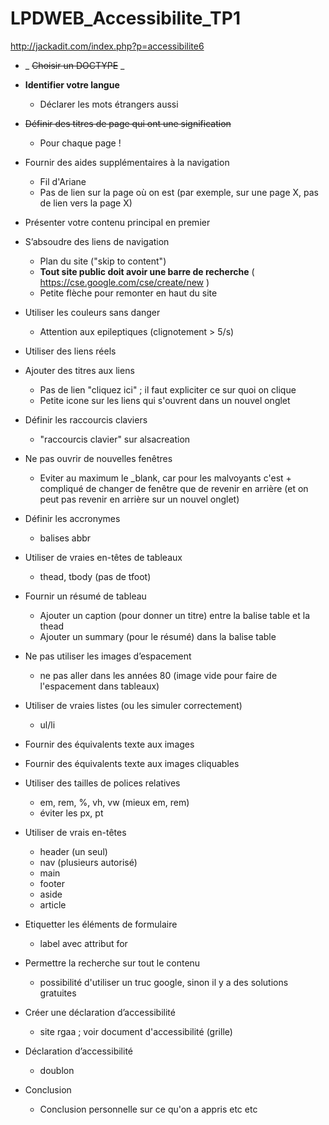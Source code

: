 # LPDWEB_Accessibilite_TP1

http://jackadit.com/index.php?p=accessibilite6


* _ ~~Choisir un DOCTYPE~~ _
* **Identifier votre langue**
	* Déclarer les mots étrangers aussi

* ~~Définir des titres de page qui ont une signification~~
	* Pour chaque page !

* Fournir des aides supplémentaires à la navigation
	* Fil d'Ariane
	* Pas de lien sur la page où on est (par exemple, sur une page X, pas de lien vers la page X)

* Présenter votre contenu principal en premier

* S’absoudre des liens de navigation
	* Plan du site ("skip to content")
	* **Tout site public doit avoir une barre de recherche** ( https://cse.google.com/cse/create/new )
	* Petite flèche pour remonter en haut du site

* Utiliser les couleurs sans danger
	* Attention aux epileptiques (clignotement > 5/s)

* Utiliser des liens réels

* Ajouter des titres aux liens
	* Pas de lien "cliquez ici" ; il faut expliciter ce sur quoi on clique
	* Petite icone sur les liens qui s'ouvrent dans un nouvel onglet

* Définir les raccourcis claviers
	* "raccourcis clavier" sur alsacreation

* Ne pas ouvrir de nouvelles fenêtres
	* Eviter au maximum le _blank, car pour les malvoyants c'est + compliqué de changer de fenêtre que de revenir en arrière (et on peut pas revenir en arrière sur un nouvel onglet)

* Définir les accronymes
	* balises abbr

* Utiliser de vraies en-têtes de tableaux
	* thead, tbody (pas de tfoot)

* Fournir un résumé de tableau
	* Ajouter un caption (pour donner un titre) entre la balise table et la thead
	* Ajouter un summary (pour le résumé) dans la balise table

* Ne pas utiliser les images d’espacement
	* ne pas aller dans les années 80 (image vide pour faire de l'espacement dans tableaux)

* Utiliser de vraies listes (ou les simuler correctement)
	* ul/li

* Fournir des équivalents texte aux images

* Fournir des équivalents texte aux images cliquables

* Utiliser des tailles de polices relatives
	* em, rem, %, vh, vw (mieux em, rem)
	* éviter les px, pt

* Utiliser de vrais en-têtes
	* header (un seul)
	* nav (plusieurs autorisé)
	* main
	* footer
	* aside
	* article

* Etiquetter les éléments de formulaire
	* label avec attribut for

* Permettre la recherche sur tout le contenu
	* possibilité d'utiliser un truc google, sinon il y a des solutions gratuites

* Créer une déclaration d’accessibilité
	* site rgaa ; voir document d'accessibilité (grille)

* Déclaration d’accessibilité
	* doublon

* Conclusion
	* Conclusion personnelle sur ce qu'on a appris etc etc